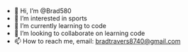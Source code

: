 - 👋 Hi, I’m @Brad580
- 👀 I’m interested in sports
- 🌱 I’m currently learning to code
- 💞️ I’m looking to collaborate on learning code
- 📫 How to reach me, email: bradtravers8740@gmail.com

<!---
Brad580/Brad580 is a ✨ special ✨ repository because its `README.md` (this file) appears on your GitHub profile.
You can click the Preview link to take a look at your changes.
--->
